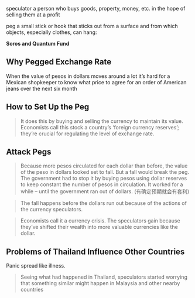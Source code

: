 speculator
a person who buys goods, property, money, etc. in the hope of selling them at a profit

peg
a small stick or hook that sticks out from a surface and from which objects, especially clothes, can hang:

**Soros and Quantum Fund**
## Why Pegged Exchange Rate
When the value of pesos in dollars moves around a lot it’s hard for a Mexican shopkeeper to know what price to agree for an order of American jeans over the next six month

## How to Set Up the Peg 
>It does this by buying and selling the currency to maintain its value.
>Economists call this stock a country’s ‘foreign currency reserves’; they’re crucial for regulating the level of exchange rate.

## Attack Pegs
>Because more pesos circulated for each dollar than before, the value of the peso in dollars looked set to fall. But a fall would break the peg. The government had to stop it by buying pesos using dollar reserves to keep constant the number of pesos in circulation. It worked for a while – until the government ran out of dollars.
(有确定预期就会有套利)

>The fall happens before the dollars run out because of the actions of the currency speculators.

>Economists call it a currency crisis. The speculators gain because they’ve shifted their wealth into more valuable currencies like the dollar. 

## Problems of Thailand Influence Other Countries
Panic spread like illness.
>Seeing what had happened in Thailand, speculators started worrying that something similar might happen in Malaysia and other nearby countries